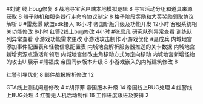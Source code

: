 #刘健 
线上bug修复	8
战地寻宝客户端本地模拟逻辑	8
寻宝活动分组和道具来源获取	8
骰子随机和服务器行走命令协议制定	8
格子阶段奖励和大奖奖励领取协议解析	8
#雷龙灏 
欧盟sdk接入         16小时
帝国新版升级及功能开发  12小时
客服系统相关功能修改 8小时
红警2线上bug修改    4小时
#张启凡 
研究队列异常查看
训练队列异常查看
小游戏功能需求更改
小游戏攻击制作
小游戏优化
#聂成兵 
内城地宫添加事件配置表和怪物信息配置表
内城地宫解析服务器推送的关卡数据
内城地宫新增资源点激活和领取
内城地宫修改主角移动方式为定向移动
内城地宫新增怪物的攻击UI展示
#熊福成 
帝国同步版本升级                                                  8
小游戏嵌入的内城建筑修改                                   8

红警引导优化                                                         8
邮件战报解析修改                                                 12

GTA线上测试问题修改                                            4
#胡菲菲 
帝国版本升级 14
帝国线上BUG处理      4
红警线上BUG处理     4
红警无人机活动制作 16
工作进度跟进及安排   2

